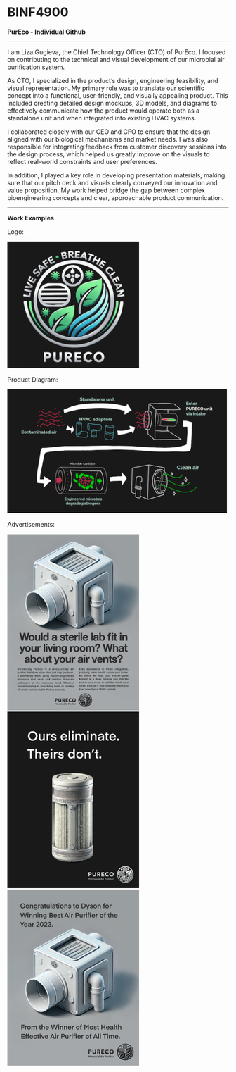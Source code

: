 # BINF4900
**PurEco - Individual Github**

--------------------------------------

I am Liza Gugieva, the Chief Technology Officer (CTO) of PurEco. I focused on contributing to the technical and visual development of our microbial air purification system.

As CTO, I specialized in the product’s design, engineering feasibility, and visual representation. My primary role was to translate our scientific concept into a functional, user-friendly, and visually appealing product. This included creating detailed design mockups, 3D models, and diagrams to effectively communicate how the product would operate both as a standalone unit and when integrated into existing HVAC systems.

I collaborated closely with our CEO and CFO to ensure that the design aligned with our biological mechanisms and market needs. I was also responsible for integrating feedback from customer discovery sessions into the design process, which helped us greatly improve on the visuals to reflect real-world constraints and user preferences.

In addition, I played a key role in developing presentation materials, making sure that our pitch deck and visuals clearly conveyed our innovation and value proposition. My work helped bridge the gap between complex bioengineering concepts and clear, approachable product communication.

--------------------------------------

**Work Examples**

Logo: 

<img src="https://github.com/LizaGugieva/BINF4900/blob/main/purecologo.png?raw=true" alt="PurEco Logo" width="300">


Product Diagram:

<img src="https://github.com/LizaGugieva/BINF4900/blob/main/purecodiagram.png?raw=true" alt="PurEco Diagram" width="500">


Advertisements:

<img src="https://github.com/LizaGugieva/BINF4900/blob/main/purecoad1.png?raw=true" alt="PurEco Ad 1" width="300"> <img src="https://github.com/LizaGugieva/BINF4900/blob/main/purecoad2.png?raw=true" alt="PurEco Ad 2" width="300"> <img src="https://github.com/LizaGugieva/BINF4900/blob/main/purecoad3.png?raw=true" alt="PurEco Ad 3" width="300">

